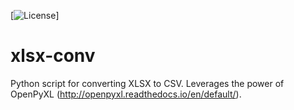 [![License](https://img.shields.io/github/license/ecommandeur/python-xlsx-conv.svg)]

# xlsx-conv

Python script for converting XLSX to CSV. Leverages the power of OpenPyXL (http://openpyxl.readthedocs.io/en/default/). 
